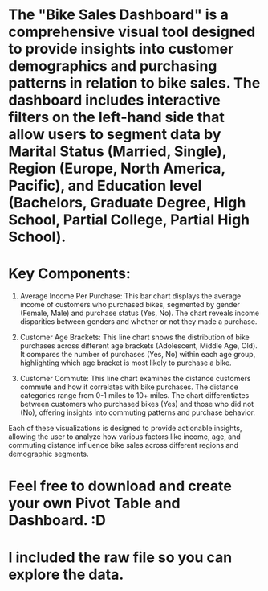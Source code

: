# The "Bike Sales Dashboard" is a comprehensive visual tool designed to provide insights into customer demographics and purchasing patterns in relation to bike sales. The dashboard includes interactive filters on the left-hand side that allow users to segment data by Marital Status (Married, Single), Region (Europe, North America, Pacific), and Education level (Bachelors, Graduate Degree, High School, Partial College, Partial High School).

# Key Components:
1. Average Income Per Purchase: This bar chart displays the average income of customers who purchased bikes, segmented by gender (Female, Male) and purchase status (Yes, No). The chart reveals income disparities between genders and whether or not they made a purchase.

2. Customer Age Brackets: This line chart shows the distribution of bike purchases across different age brackets (Adolescent, Middle Age, Old). It compares the number of purchases (Yes, No) within each age group, highlighting which age bracket is most likely to purchase a bike.

3. Customer Commute: This line chart examines the distance customers commute and how it correlates with bike purchases. The distance categories range from 0-1 miles to 10+ miles. The chart differentiates between customers who purchased bikes (Yes) and those who did not (No), offering insights into commuting patterns and purchase behavior.

Each of these visualizations is designed to provide actionable insights, allowing the user to analyze how various factors like income, age, and commuting distance influence bike sales across different regions and demographic segments.

# Feel free to download and create your own Pivot Table and Dashboard. :D
# I included the raw file so you can explore the data.

